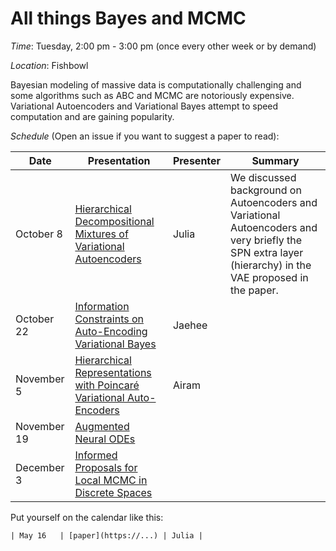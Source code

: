 # All things Bayes and MCMC
*Time*: Tuesday, 2:00 pm - 3:00 pm (once every other week or by demand)

*Location*: Fishbowl

Bayesian modeling of massive data is computationally challenging and some algorithms such as ABC and MCMC are notoriously expensive. Variational Autoencoders and Variational Bayes attempt to speed computation and are gaining popularity. 

*Schedule* (Open an issue if you want to suggest a paper to read):

| Date | Presentation | Presenter | Summary |
|------|--------------|-----------|---------|
| October 8 | [Hierarchical Decompositional Mixtures of Variational Autoencoders](http://proceedings.mlr.press/v97/tan19b.html) | Julia | We discussed background on Autoencoders and Variational Autoencoders and very briefly the SPN extra layer (hierarchy) in the VAE proposed in the paper.|
| October 22 |[Information Constraints on Auto-Encoding Variational Bayes](https://arxiv.org/abs/1805.08672) | Jaehee | |
| November 5 |[Hierarchical Representations with Poincaré Variational Auto-Encoders](https://arxiv.org/abs/1901.06033) |Airam  | |
| November 19|[Augmented Neural ODEs](https://arxiv.org/abs/1904.01681) || |
| December 3 |[Informed Proposals for Local MCMC in Discrete Spaces](https://www.tandfonline.com/doi/full/10.1080/01621459.2019.1585255)|| |

Put yourself on the calendar like this:
```
| May 16   | [paper](https://...) | Julia |
